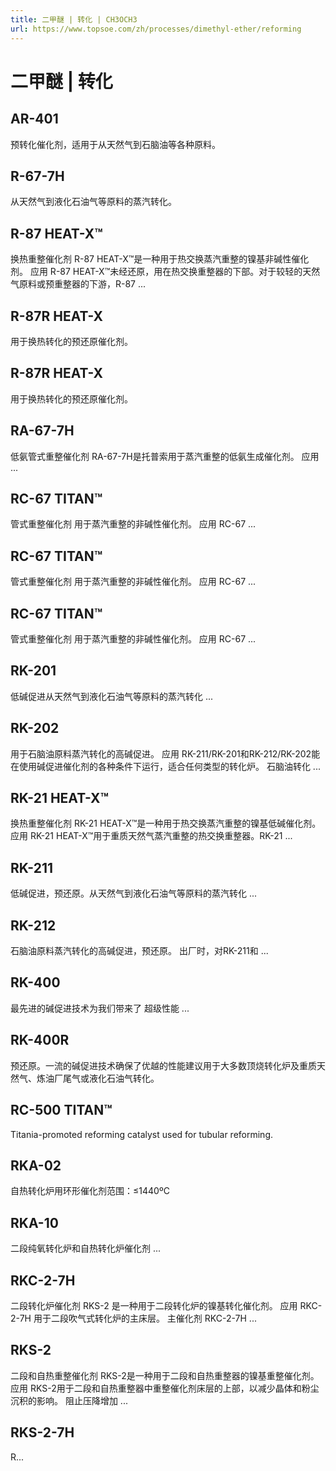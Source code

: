 ```yaml
---
title: 二甲醚 | 转化 | CH3OCH3
url: https://www.topsoe.com/zh/processes/dimethyl-ether/reforming
---
```


# 二甲醚 | 转化

## AR-401

预转化催化剂，适用于从天然气到石脑油等各种原料。

## R-67-7H

从天然气到液化石油气等原料的蒸汽转化。

## R-87 HEAT-X™

换热重整催化剂 R-87 HEAT-X™是一种用于热交换蒸汽重整的镍基非碱性催化剂。 应用 R-87 HEAT-X™未经还原，用在热交换重整器的下部。对于较轻的天然气原料或预重整器的下游，R-87 ...

## R-87R HEAT-X

用于换热转化的预还原催化剂。

## R-87R HEAT-X

用于换热转化的预还原催化剂。

## RA-67-7H

低氨管式重整催化剂 RA-67-7H是托普索用于蒸汽重整的低氨生成催化剂。 应用 ...

## RC-67 TITAN™

管式重整催化剂 用于蒸汽重整的非碱性催化剂。 应用 RC-67 ...

## RC-67 TITAN™

管式重整催化剂 用于蒸汽重整的非碱性催化剂。 应用 RC-67 ...

## RC-67 TITAN™

管式重整催化剂 用于蒸汽重整的非碱性催化剂。 应用 RC-67 ...

## RK-201

低碱促进从天然气到液化石油气等原料的蒸汽转化 ...

## RK-202

用于石脑油原料蒸汽转化的高碱促进。 应用 RK-211/RK-201和RK-212/RK-202能在使用碱促进催化剂的各种条件下运行，适合任何类型的转化炉。 石脑油转化 ...

## RK-21 HEAT-X™

换热重整催化剂 RK-21 HEAT-X™是一种用于热交换蒸汽重整的镍基低碱催化剂。 应用 RK-21 HEAT-X™用于重质天然气蒸汽重整的热交换重整器。RK-21 ...

## RK-211

低碱促进，预还原。从天然气到液化石油气等原料的蒸汽转化 ...

## RK-212

石脑油原料蒸汽转化的高碱促进，预还原。 出厂时，对RK-211和 ...

## RK-400

最先进的碱促进技术为我们带来了 超级性能 ...

## RK-400R

预还原。一流的碱促进技术确保了优越的性能建议用于大多数顶烧转化炉及重质天然气、炼油厂尾气或液化石油气转化。

## RC-500 TITAN™

Titania-promoted reforming catalyst used for tubular reforming.

## RKA-02

自热转化炉用环形催化剂范围：≤1440ºC

## RKA-10

二段纯氧转化炉和自热转化炉催化剂 ...

## RKC-2-7H

二段转化炉催化剂 RKS-2 是一种用于二段转化炉的镍基转化催化剂。 应用 RKC-2-7H 用于二段吹气式转化炉的主床层。 主催化剂 RKC-2-7H ...

## RKS-2

二段和自热重整催化剂 RKS-2是一种用于二段和自热重整器的镍基重整催化剂。 应用 RKS-2用于二段和自热重整器中重整催化剂床层的上部，以减少晶体和粉尘沉积的影响。 阻止压降增加 ...

## RKS-2-7H

R...